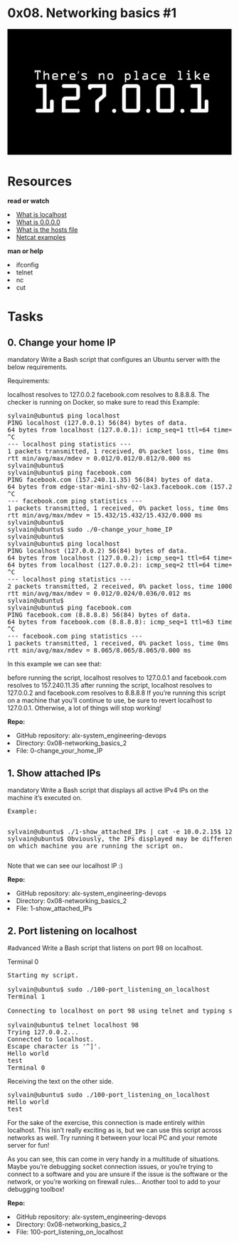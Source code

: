<h1>0x08. Networking basics #1</h1>
<img src="./images/ip2.png" alt="Image Description">

<h1>Resources</h1>

<b>read or watch</b>
<li><a href="https://intranet.alxswe.com/rltoken/Odcc_tyAQlcANCCrtmxo6A">What is localhost</a></li>
<li><a href="https://intranet.alxswe.com/rltoken/fUb9IpnxrNaddMljzwbhJQ">What is 0.0.0.0</a></li>
<li><a href="https://intranet.alxswe.com/rltoken/4_MBpFTulKliFM69jCPzOQ">What is the hosts file</a></li>
<li><a href="https://intranet.alxswe.com/rltoken/OR0lOEwAw9I1Rj4aGp1Ljg">Netcat examples</a></li>

<b>man or help</b>
<li>ifconfig</li>
<li>telnet</li>
<li>nc</li>
<li>cut</li>

<h1>Tasks</h1>
<h2>0. Change your home IP</h2>
<p>
mandatory
Write a Bash script that configures an Ubuntu server with the below requirements.

Requirements:

localhost resolves to 127.0.0.2
facebook.com resolves to 8.8.8.8.
The checker is running on Docker, so make sure to read this
Example:
<pre>
sylvain@ubuntu$ ping localhost
PING localhost (127.0.0.1) 56(84) bytes of data.
64 bytes from localhost (127.0.0.1): icmp_seq=1 ttl=64 time=0.012 ms
^C
--- localhost ping statistics ---
1 packets transmitted, 1 received, 0% packet loss, time 0ms
rtt min/avg/max/mdev = 0.012/0.012/0.012/0.000 ms
sylvain@ubuntu$
sylvain@ubuntu$ ping facebook.com
PING facebook.com (157.240.11.35) 56(84) bytes of data.
64 bytes from edge-star-mini-shv-02-lax3.facebook.com (157.240.11.35): icmp_seq=1 ttl=63 time=15.4 ms
^C
--- facebook.com ping statistics ---
1 packets transmitted, 1 received, 0% packet loss, time 0ms
rtt min/avg/max/mdev = 15.432/15.432/15.432/0.000 ms
sylvain@ubuntu$
sylvain@ubuntu$ sudo ./0-change_your_home_IP
sylvain@ubuntu$
sylvain@ubuntu$ ping localhost
PING localhost (127.0.0.2) 56(84) bytes of data.
64 bytes from localhost (127.0.0.2): icmp_seq=1 ttl=64 time=0.012 ms
64 bytes from localhost (127.0.0.2): icmp_seq=2 ttl=64 time=0.036 ms
^C
--- localhost ping statistics ---
2 packets transmitted, 2 received, 0% packet loss, time 1000ms
rtt min/avg/max/mdev = 0.012/0.024/0.036/0.012 ms
sylvain@ubuntu$
sylvain@ubuntu$ ping facebook.com
PING facebook.com (8.8.8.8) 56(84) bytes of data.
64 bytes from facebook.com (8.8.8.8): icmp_seq=1 ttl=63 time=8.06 ms
^C
--- facebook.com ping statistics ---
1 packets transmitted, 1 received, 0% packet loss, time 0ms
rtt min/avg/max/mdev = 8.065/8.065/8.065/0.000 ms
</pre>
In this example we can see that:

before running the script, localhost resolves to 127.0.0.1 and facebook.com resolves to 157.240.11.35
after running the script, localhost resolves to 127.0.0.2 and facebook.com resolves to 8.8.8.8
If you’re running this script on a machine that you’ll continue to use, be sure to revert localhost to 127.0.0.1. 
Otherwise, a lot of things will stop working!

<b>Repo:</b>

<li>GitHub repository: alx-system_engineering-devops</li>
<li>Directory: 0x08-networking_basics_2</li>
<li>File: 0-change_your_home_IP</li>
  </p>

<h2>1. Show attached IPs</h2>
<p>
mandatory
Write a Bash script that displays all active IPv4 IPs on the machine it’s executed on.
<pre>
Example:

sylvain@ubuntu$ ./1-show_attached_IPs | cat -e
10.0.2.15$
127.0.0.1$
sylvain@ubuntu$
Obviously, the IPs displayed may be different depending on which machine you are running the script on.
</pre>
Note that we can see our localhost IP :)

<b>Repo:</b>

<li>GitHub repository: alx-system_engineering-devops</li>
<li>Directory: 0x08-networking_basics_2</li>
<li>File: 1-show_attached_IPs</li>
  </p>

<h2>2. Port listening on localhost</h2>
<p>
#advanced
Write a Bash script that listens on port 98 on localhost.

Terminal 0
<pre>
Starting my script.

sylvain@ubuntu$ sudo ./100-port_listening_on_localhost
Terminal 1

Connecting to localhost on port 98 using telnet and typing some text.

sylvain@ubuntu$ telnet localhost 98
Trying 127.0.0.2...
Connected to localhost.
Escape character is '^]'.
Hello world
test
Terminal 0
</pre>

Receiving the text on the other side.
<pre>
sylvain@ubuntu$ sudo ./100-port_listening_on_localhost
Hello world
test
</pre>
For the sake of the exercise, this connection is made entirely within localhost. 
This isn’t really exciting as is, but we can use this script across networks as well.
Try running it between your local PC and your remote server for fun!

As you can see, this can come in very handy in a multitude of situations. 
Maybe you’re debugging socket connection issues, or you’re trying to connect to a software 
and you are unsure if the issue is the software or the network, or you’re working on firewall 
rules… Another tool to add to your debugging toolbox!

<b>Repo:</b>

<li>GitHub repository: alx-system_engineering-devops</li>
<li>Directory: 0x08-networking_basics_2</li>
<li>File: 100-port_listening_on_localhost</li>
</p>
